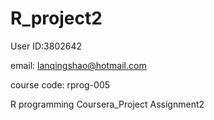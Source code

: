 R_project2
==========
User ID:3802642

email: lanqingshao@hotmail.com

course code: rprog-005

R programming Coursera_Project Assignment2
